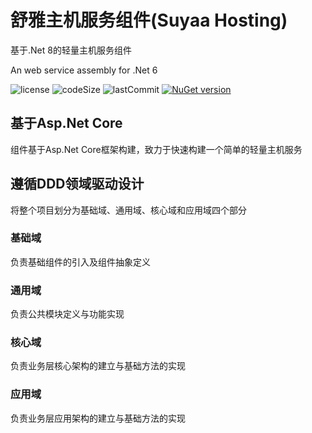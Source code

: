 # 舒雅主机服务组件(Suyaa Hosting)

基于.Net 8的轻量主机服务组件

An web service assembly for .Net 6

![license](https://img.shields.io/github/license/Suyaas/Suyaa.Hosting)
![codeSize](https://img.shields.io/github/languages/code-size/Suyaas/Suyaa.Hosting)
![lastCommit](https://img.shields.io/github/last-commit/Suyaas/Suyaa.Hosting)
[![NuGet version](https://badge.fury.io/nu/Suyaa.Hosting.svg)](https://badge.fury.io/nu/Suyaa.Hosting)

## 基于Asp.Net Core

组件基于Asp.Net Core框架构建，致力于快速构建一个简单的轻量主机服务

## 遵循DDD领域驱动设计

将整个项目划分为基础域、通用域、核心域和应用域四个部分

### 基础域

负责基础组件的引入及组件抽象定义

### 通用域

负责公共模块定义与功能实现

### 核心域

负责业务层核心架构的建立与基础方法的实现

### 应用域

负责业务层应用架构的建立与基础方法的实现
